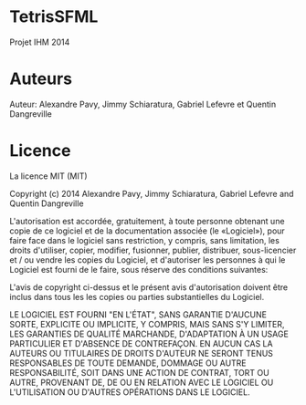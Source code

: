 TetrisSFML
==========

Projet IHM 2014

Auteurs
=============
Auteur: Alexandre Pavy,
        Jimmy Schiaratura,
        Gabriel Lefevre et
        Quentin Dangreville



Licence
=============
La licence MIT (MIT)

Copyright (c) 2014 
        Alexandre Pavy,
        Jimmy Schiaratura,
        Gabriel Lefevre and
        Quentin Dangreville
        
L'autorisation est accordée, gratuitement, à toute personne obtenant une copie
de ce logiciel et de la documentation associée (le «Logiciel»), pour faire face
dans le logiciel sans restriction, y compris, sans limitation, les droits
d'utiliser, copier, modifier, fusionner, publier, distribuer, sous-licencier et / ou vendre
les copies du Logiciel, et d'autoriser les personnes à qui le Logiciel est
fourni de le faire, sous réserve des conditions suivantes:

L'avis de copyright ci-dessus et le présent avis d'autorisation doivent être inclus dans tous les
les copies ou parties substantielles du Logiciel.

LE LOGICIEL EST FOURNI "EN L'ÉTAT", SANS GARANTIE D'AUCUNE SORTE, EXPLICITE OU
IMPLICITE, Y COMPRIS, MAIS SANS S'Y LIMITER, LES GARANTIES DE QUALITÉ MARCHANDE,
D'ADAPTATION À UN USAGE PARTICULIER ET D'ABSENCE DE CONTREFAÇON. EN AUCUN CAS LA
AUTEURS OU TITULAIRES DE DROITS D'AUTEUR NE SERONT TENUS RESPONSABLES DE TOUTE DEMANDE, DOMMAGE OU AUTRE
RESPONSABILITÉ, SOIT DANS UNE ACTION DE CONTRAT, TORT OU AUTRE, PROVENANT DE,
DE OU EN RELATION AVEC LE LOGICIEL OU L'UTILISATION OU D'AUTRES OPÉRATIONS DANS LE
LOGICIEL.
